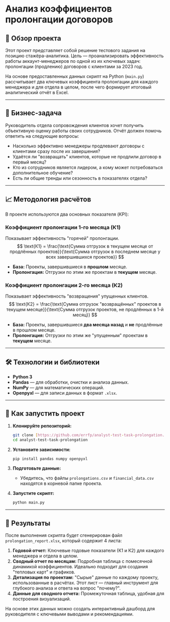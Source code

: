 # Анализ коэффициентов пролонгации договоров

## 📌 Обзор проекта

Этот проект представляет собой решение тестового задания на позицию стажёра-аналитика. Цель — проанализировать эффективность работы аккаунт-менеджеров по одной из их ключевых задач: пролонгации (продлению) договоров с клиентами за 2023 год.

На основе предоставленных данных скрипт на Python (`main.py`) рассчитывает два ключевых коэффициента пролонгации для каждого менеджера и для отдела в целом, после чего формирует итоговый аналитический отчёт в Excel.

---

## 🎯 Бизнес-задача

Руководитель отдела сопровождения клиентов хочет получить объективную оценку работы своих сотрудников. Отчёт должен помочь ответить на следующие вопросы:
* Насколько эффективно менеджеры продлевают договоры с клиентами сразу после их завершения?
* Удаётся ли "возвращать" клиентов, которые не продлили договор в первый месяц?
* Кто из сотрудников является лидером, а кому может потребоваться дополнительное обучение?
* Есть ли общие тренды или сезонность в показателях отдела?

---

## 📈 Методология расчётов

В проекте используются два основных показателя (KPI):

### Коэффициент пролонгации 1-го месяца (К1)
Показывает эффективность "горячей" пролонгации.
$$
\text{К1} = \frac{\text{Сумма отгрузок в текущем месяце от продлённых проектов}}{\text{Сумма отгрузок в последнем месяце у всех завершившихся проектов}}
$$
* **База:** Проекты, завершившиеся в **прошлом** месяце.
* **Пролонгация:** Отгрузки по этим же проектам в **текущем** месяце.

### Коэффициент пролонгации 2-го месяца (К2)
Показывает эффективность "возвращения" упущенных клиентов.
$$
\text{К2} = \frac{\text{Сумма отгрузок "возвращённых" проектов в текущем месяце}}{\text{Сумма отгрузок проектов, не продлённых в 1-й месяц}}
$$
* **База:** Проекты, завершившиеся **два месяца назад** и **не** продлённые в прошлом месяце.
* **Пролонгация:** Отгрузки по этим же "упущенным" проектам в **текущем** месяце.

---

## 🛠️ Технологии и библиотеки

* **Python 3**
* **Pandas** — для обработки, очистки и анализа данных.
* **NumPy** — для математических операций.
* **Openpyxl** — для записи данных в формат `.xlsx`.

---

## 🚀 Как запустить проект

1.  **Клонируйте репозиторий:**
    ```bash
    git clone [https://github.com/errfp/analyst-test-task-prolongation.git](https://github.com/errfp/analyst-test-task-prolongation.git)
    cd analyst-test-task-prolongation
    ```

2.  **Установите зависимости:**
    ```bash
    pip install pandas numpy openpyxl
    ```

3.  **Подготовьте данные:**
    * Убедитесь, что файлы `prolongations.csv` и `financial_data.csv` находятся в корневой папке проекта.

4.  **Запустите скрипт:**
    ```bash
    python main.py
    ```

---

## 📄 Результаты

После выполнения скрипта будет сгенерирован файл `prolongation_report.xlsx`, который содержит 4 листа:

1.  **Годовой отчет:** Ключевые годовые показатели (К1 и К2) для каждого менеджера и отдела в целом.
2.  **Сводный отчет по месяцам:** Подробная таблица с помесячной динамикой коэффициентов. Идеально подходит для создания "тепловых карт" и графиков.
3.  **Детализация по проектам:** "Сырые" данные по каждому проекту, использованные в расчётах. Этот лист — главный инструмент для глубокого анализа и ответа на вопрос "почему?".
4.  **Данные для сводного отчета:** Промежуточная таблица, удобная для построения визуализаций.

На основе этих данных можно создать интерактивный дашборд для руководителя с ключевыми выводами и рекомендациями.
